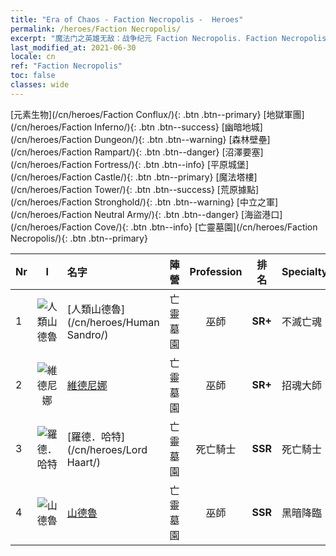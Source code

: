 ```yaml
---
title: "Era of Chaos - Faction Necropolis -  Heroes"
permalink: /heroes/Faction Necropolis/
excerpt: "魔法门之英雄无敌：战争纪元 Faction Necropolis. Faction Necropolis. List of Faction  in Era of Chaos"
last_modified_at: 2021-06-30
locale: cn
ref: "Faction Necropolis"
toc: false
classes: wide
---
```

 [元素生物](/cn/heroes/Faction Conflux/){: .btn .btn--primary} [地獄軍團](/cn/heroes/Faction Inferno/){: .btn .btn--success} [幽暗地城](/cn/heroes/Faction Dungeon/){: .btn .btn--warning} [森林壁壘](/cn/heroes/Faction Rampart/){: .btn .btn--danger} [沼澤要塞](/cn/heroes/Faction Fortress/){: .btn .btn--info} [平原城堡](/cn/heroes/Faction Castle/){: .btn .btn--primary} [魔法塔樓](/cn/heroes/Faction Tower/){: .btn .btn--success} [荒原據點](/cn/heroes/Faction Stronghold/){: .btn .btn--warning} [中立之軍](/cn/heroes/Faction Neutral Army/){: .btn .btn--danger} [海盜港口](/cn/heroes/Faction Cove/){: .btn .btn--info} [亡靈墓園](/cn/heroes/Faction Necropolis/){: .btn .btn--primary} 

  | Nr |  I |    名字    |  陣營  |  Profession   |  排名  |    Specialty     | User Rate  | 
  |:---|:--:|:-----------|:-------:|:-------------:|:------:|:-----------------|:----:|
  | 1 | ![人類山德魯](/images/h/h_HumanSandro.jpg) | [人類山德魯](/cn/heroes/Human Sandro/) | 亡靈墓園 | 巫師 | **SR+** |  不滅亡魂 | SR |
  | 2 | ![維德尼娜](/images/h/h_Vidomina.jpg) | [維德尼娜](/cn/heroes/Vidomina/) | 亡靈墓園 | 巫師 | **SR+** |  招魂大師 | R |
  | 3 | ![羅德．哈特](/images/h/h_LordHaart.jpg) | [羅德．哈特](/cn/heroes/Lord Haart/) | 亡靈墓園 | 死亡騎士 | **SSR** |  死亡騎士 | SR- |
  | 4 | ![山德魯](/images/h/h_Sandro.jpg) | [山德魯](/cn/heroes/Sandro/) | 亡靈墓園 | 巫師 | **SSR** |  黑暗降臨 | SSR |
